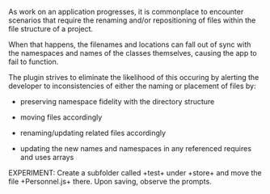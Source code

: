 As work on an application progresses, it is commonplace to encounter scenarios that require the renaming and/or repositioning of files within the file structure of a project. 

When that happens, the filenames and locations can fall out of sync with the namespaces and names of the classes themselves, causing the app to fail to function.

The plugin strives to eliminate the likelihood of this occuring by alerting the developer to inconsistencies of either the naming or placement of files by:  

- preserving namespace fidelity with the directory structure

- moving files accordingly
 
- renaming/updating related files accordingly

- updating the new names and namespaces in any referenced requires and uses arrays

EXPERIMENT: Create a subfolder called +test+ under +store+ and move the file +Personnel.js+ there. Upon saving, observe the prompts.